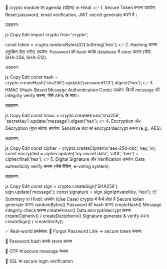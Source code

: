 🔐 crypto module का agenda (उद्देश्य) in Hindi:
👉 1. Secure Token बनाना
उपयोग: Reset password, email verification, JWT secret generate करने में।

उदाहरण:

js
Copy
Edit
import crypto from 'crypto';

const token = crypto.randomBytes(32).toString('hex');
👉 2. Hashing करना (सुरक्षित डेटा स्टोर)
उपयोग: Password को hash करके database में store करना (जैसे: SHA-256, SHA-512).

उदाहरण:

js
Copy
Edit
const hash = crypto.createHash('sha256').update('password123').digest('hex');
👉 3. HMAC (Hash-Based Message Authentication Code)
उपयोग: किसी message की integrity verify करना, जैसे APIs के साथ।

उदाहरण:

js
Copy
Edit
const hmac = crypto.createHmac('sha256', 'secretkey').update('message').digest('hex');
👉 4. Encryption और Decryption (गुप्त संदेश)
उपयोग: Sensitive डेटा को encrypt/decrypt करना (e.g., AES).

उदाहरण:

js
Copy
Edit
const cipher = crypto.createCipheriv('aes-256-cbc', key, iv);
const encrypted = cipher.update('my secret data', 'utf8', 'hex') + cipher.final('hex');
👉 5. Digital Signature और Verification
उपयोग: Data authenticity verify करना (जैसे बैंकिंग, e-voting system).

उदाहरण:

js
Copy
Edit
const sign = crypto.createSign('SHA256');
sign.update('message');
const signature = sign.sign(privateKey, 'hex');
📦 Summary in Hindi:
उपयोग (Use Case) crypto में कैसे होता है
Secure token generate करना randomBytes()
Password को hash करना createHash()
Message integrity check करना createHmac()
Data encrypt/decrypt करना createCipheriv() / createDecipheriv()
Signature generate & verify करना createSign() / createVerify()

✅ Real-world इस्तेमाल:
🔐 Forgot Password Link → secure token बनाना

🧾 Password hash करके store करना

📲 OTP या secure message भेजना

🔑 SSL या secure login verification
